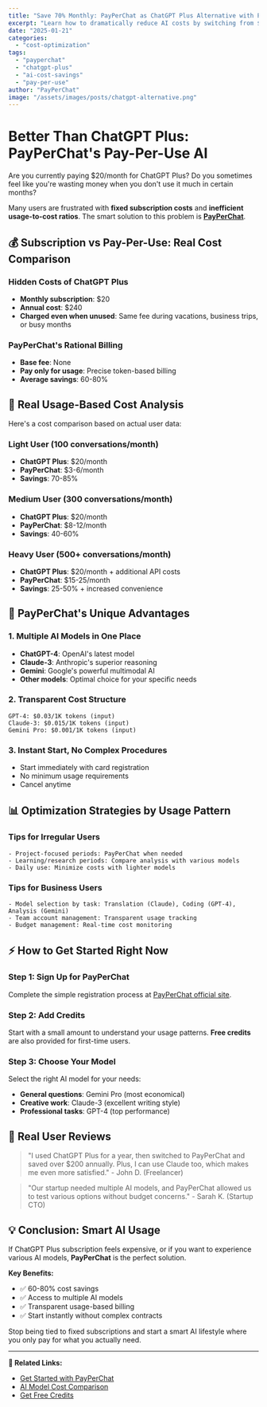 ```yaml
---
title: "Save 70% Monthly: PayPerChat as ChatGPT Plus Alternative with Pay-Per-Use Model"
excerpt: "Learn how to dramatically reduce AI costs by switching from $20/month ChatGPT Plus subscription to PayPerChat's pay-per-use model."
date: "2025-01-21"
categories:
  - "cost-optimization"
tags:
  - "payperchat"
  - "chatgpt-plus"
  - "ai-cost-savings"
  - "pay-per-use"
author: "PayPerChat"
image: "/assets/images/posts/chatgpt-alternative.png"
---
```


# Better Than ChatGPT Plus: PayPerChat's Pay-Per-Use AI

Are you currently paying $20/month for ChatGPT Plus? Do you sometimes feel like you're wasting money when you don't use it much in certain months?

Many users are frustrated with **fixed subscription costs** and **inefficient usage-to-cost ratios**. The smart solution to this problem is **[PayPerChat](https://payperchat.org)**.

## 💰 Subscription vs Pay-Per-Use: Real Cost Comparison

### Hidden Costs of ChatGPT Plus
- **Monthly subscription**: $20
- **Annual cost**: $240
- **Charged even when unused**: Same fee during vacations, business trips, or busy months

### PayPerChat's Rational Billing
- **Base fee**: None
- **Pay only for usage**: Precise token-based billing
- **Average savings**: 60-80%

## 🔢 Real Usage-Based Cost Analysis

Here's a cost comparison based on actual user data:

### Light User (100 conversations/month)
- **ChatGPT Plus**: $20/month
- **PayPerChat**: $3-6/month
- **Savings**: 70-85%

### Medium User (300 conversations/month)
- **ChatGPT Plus**: $20/month
- **PayPerChat**: $8-12/month
- **Savings**: 40-60%

### Heavy User (500+ conversations/month)
- **ChatGPT Plus**: $20/month + additional API costs
- **PayPerChat**: $15-25/month
- **Savings**: 25-50% + increased convenience

## 🚀 PayPerChat's Unique Advantages

### 1. Multiple AI Models in One Place
- **ChatGPT-4**: OpenAI's latest model
- **Claude-3**: Anthropic's superior reasoning
- **Gemini**: Google's powerful multimodal AI
- **Other models**: Optimal choice for your specific needs

### 2. Transparent Cost Structure
```
GPT-4: $0.03/1K tokens (input)
Claude-3: $0.015/1K tokens (input)
Gemini Pro: $0.001/1K tokens (input)
```

### 3. Instant Start, No Complex Procedures
- Start immediately with card registration
- No minimum usage requirements
- Cancel anytime

## 📊 Optimization Strategies by Usage Pattern

### Tips for Irregular Users
```
- Project-focused periods: PayPerChat when needed
- Learning/research periods: Compare analysis with various models
- Daily use: Minimize costs with lighter models
```

### Tips for Business Users
```
- Model selection by task: Translation (Claude), Coding (GPT-4), Analysis (Gemini)
- Team account management: Transparent usage tracking
- Budget management: Real-time cost monitoring
```

## ⚡ How to Get Started Right Now

### Step 1: Sign Up for PayPerChat
Complete the simple registration process at [PayPerChat official site](https://payperchat.org).

### Step 2: Add Credits
Start with a small amount to understand your usage patterns. **Free credits** are also provided for first-time users.

### Step 3: Choose Your Model
Select the right AI model for your needs:
- **General questions**: Gemini Pro (most economical)
- **Creative work**: Claude-3 (excellent writing style)
- **Professional tasks**: GPT-4 (top performance)

## 🎯 Real User Reviews

> "I used ChatGPT Plus for a year, then switched to PayPerChat and saved over $200 annually. Plus, I can use Claude too, which makes me even more satisfied." - John D. (Freelancer)

> "Our startup needed multiple AI models, and PayPerChat allowed us to test various options without budget concerns." - Sarah K. (Startup CTO)

## 💡 Conclusion: Smart AI Usage

If ChatGPT Plus subscription feels expensive, or if you want to experience various AI models, **PayPerChat** is the perfect solution.

**Key Benefits:**
- ✅ 60-80% cost savings
- ✅ Access to multiple AI models
- ✅ Transparent usage-based billing
- ✅ Start instantly without complex contracts

Stop being tied to fixed subscriptions and start a smart AI lifestyle where you only pay for what you actually need.

---

**🔗 Related Links:**
- [Get Started with PayPerChat](https://payperchat.org)
- [AI Model Cost Comparison](https://payperchat.org/pricing)
- [Get Free Credits](https://payperchat.org/free-credits)